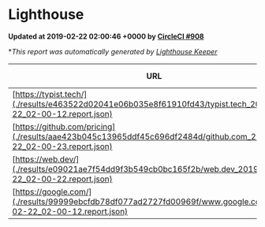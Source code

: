 
# Lighthouse

**Updated at 2019-02-22 02:00:46 +0000 by [CircleCI #908](https://circleci.com/gh/ItinerisLtd/lighthouse-keeper-example/908)**

**This report was automatically generated by [Lighthouse Keeper](https://github.com/itinerisltd/lighthouse-keeper)*

| URL | Performance | Accessibility | Best Practices | SEO | PWA | Updated At |
| --- | --- | --- | --- | --- | --- | --- |
| [https://typist.tech/](./results/e463522d02041e06b035e8f61910fd43/typist.tech_2019-02-22_02-00-12.report.json) | 1 |  |  |  |  | 2019-02-22T02:00:12.295Z |
| [https://github.com/pricing](./results/aae423b045c13965ddf45c696df2484d/github.com_2019-02-22_02-00-23.report.json) | 0.73 | 0.89 | 0.93 | 0.9 | 0.58 | 2019-02-22T02:00:23.640Z |
| [https://web.dev/](./results/e09021ae7f54dd9f3b549cb0bc165f2b/web.dev_2019-02-22_02-00-22.report.json) | 0.92 | 0.93 | 0.93 | 0.91 | 1 | 2019-02-22T02:00:22.508Z |
| [https://google.com/](./results/99999ebcfdb78df077ad2727fd00969f/www.google.com_2019-02-22_02-00-12.report.json) | 0.96 | 0.71 | 0.93 | 0.8 | 0.58 | 2019-02-22T02:00:12.074Z |
